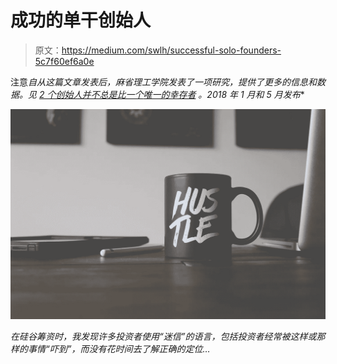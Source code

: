 # 成功的单干创始人

> 原文：<https://medium.com/swlh/successful-solo-founders-5c7f60ef6a0e>

注意*自从这篇文章发表后，麻省理工学院发表了一项研究，提供了更多的信息和数据。见 [*2 个创始人并不总是比一个*](https://mitsloan.mit.edu/ideas-made-to-matter/2-founders-are-not-always-better-1)*[*唯一的幸存者*](https://papers.ssrn.com/sol3/papers.cfm?abstract_id=3107898) *。2018 年 1 月和 5 月发布**

*![](img/9882497d2bbaa99c4051ffaf208e240a.png)*

*在硅谷筹资时，我发现许多投资者使用“迷信”的语言，包括投资者经常被这样或那样的事情“吓到”，而没有花时间去了解正确的定位…*